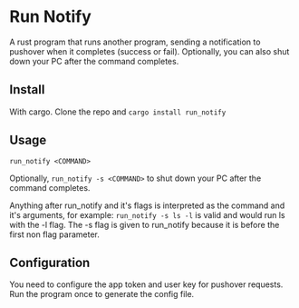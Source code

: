 # Run Notify

A rust program that runs another program, sending a notification to pushover when it completes (success or fail).
Optionally, you can also shut down your PC after the command completes.

## Install

With cargo. Clone the repo and `cargo install run_notify`

## Usage

`run_notify <COMMAND>`

Optionally, `run_notify -s <COMMAND>` to shut down your PC after the command completes.

Anything after run_notify and it's flags is interpreted as the command and it's arguments, for example:
`run_notify -s ls -l` is valid and would run ls with the -l flag. The -s flag is given to run_notify because it is
before the first non flag parameter.

## Configuration

You need to configure the app token and user key for pushover requests. Run the program once to generate the config
file.
